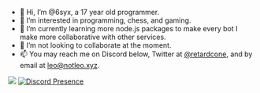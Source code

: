 - 👋 Hi, I’m @6syx, a 17 year old programmer.
- 👀 I’m interested in programming, chess, and gaming.
- 🌱 I’m currently learning more node.js packages to make every bot I make more collaborative with other services.
- 💞️ I’m not looking to collaborate at the moment.
- 📫 You may reach me on Discord below, Twitter at [@retardcone](https://twitter.com/retardcone), and by email at leo@notleo.xyz.

![](https://github-profile-summary-cards.vercel.app/api/cards/profile-details?username=6syx&theme=solarized_dark)
[![Discord Presence](https://lanyard.cnrad.dev/api/846480086949036032)](https://discord.com/users/846480086949036032)

